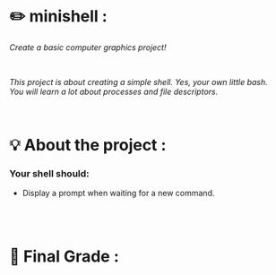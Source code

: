 <h1><strong>✏️ minishell : </strong></h1>
<p><i>Create a basic computer graphics project! </i><p><br>
<p><i>This project is about creating a simple shell. Yes, your own little bash. <br> You will learn a lot about processes and file descriptors.</i></p><br>
<h1>💡 About the project : </h1>
<h3>Your shell should:</h3>
<ul>
  <li>Display a prompt when waiting for a new command.</li>
</ul>
<br><br>

<h1>💯 Final Grade : </h1> <br>

